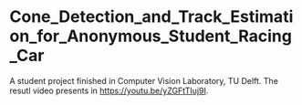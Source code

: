 # Cone_Detection_and_Track_Estimation_for_Anonymous_Student_Racing_Car
A student project finished in Computer Vision Laboratory, TU Delft.
The resutl video presents in https://youtu.be/yZGFtTIuj9I.
